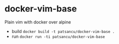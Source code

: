 # docker-vim-base
Plain vim with docker over alpine
* build
```docker build -t patsancu/docker-vim-base .```
* run
```docker run -ti patsancu/docker-vim-base```
